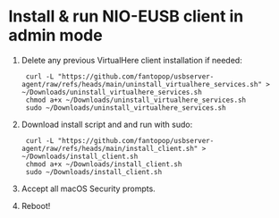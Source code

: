 # Install &amp; run NIO-EUSB client in admin mode

1. Delete any previous VirtualHere client installation if needed:

        curl -L "https://github.com/fantopop/usbserver-agent/raw/refs/heads/main/uninstall_virtualhere_services.sh" > ~/Downloads/uninstall_virtualhere_services.sh
        chmod a+x ~/Downloads/uninstall_virtualhere_services.sh
        sudo ~/Downloads/uninstall_virtualhere_services.sh

1. Download install script and and run with sudo:

        curl -L "https://github.com/fantopop/usbserver-agent/raw/refs/heads/main/install_client.sh" > ~/Downloads/install_client.sh
        chmod a+x ~/Downloads/install_client.sh
        sudo ~/Downloads/install_client.sh

4. Accept all macOS Security prompts.
5. Reboot!
